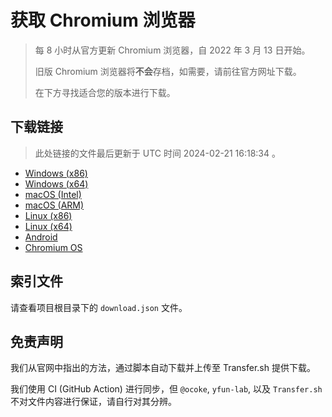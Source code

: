 # 获取 Chromium 浏览器

> 每 8 小时从官方更新 Chromium 浏览器，自 2022 年 3 月 13 日开始。
> 
> 旧版 Chromium 浏览器将**不会**存档，如需要，请前往官方网址下载。
>
> 在下方寻找适合您的版本进行下载。

## 下载链接

> 此处链接的文件最后更新于 UTC 时间 2024-02-21 16:18:34
。

- [Windows (x86)](https://transfer.sh/41zMRy7y0h/Win.zip)
- [Windows (x64)](https://transfer.sh/kKwFCJk8eY/Win_x64.zip)
- [macOS (Intel)](https://transfer.sh/cXrveszI0d/Mac.zip)
- [macOS (ARM)](https://transfer.sh/JM7binjAPK/Mac_Arm.zip)
- [Linux (x86)](https://transfer.sh/DN2Oxol9p1/Linux.zip)
- [Linux (x64)](https://transfer.sh/FJPymdVo9o/Linux_x64.zip)
- [Android](https://transfer.sh/PdplSwofSt/Android.zip)
- [Chromium OS](https://transfer.sh/PLuemcfUpM/Linux_ChromiumOS_Full.zip)

## 索引文件

请查看项目根目录下的 `download.json` 文件。

## 免责声明

我们从官网中指出的方法，通过脚本自动下载并上传至 Transfer.sh 提供下载。

我们使用 CI (GitHub Action) 进行同步，但 `@ocoke`, `yfun-lab`, 以及 `Transfer.sh` 不对文件内容进行保证，请自行对其分辨。
